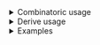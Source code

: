 <details>
<summary>Combinatoric usage</summary>

```no_run
# use std::{path::PathBuf, str::FromStr};
# use bpaf::*;
#[derive(Debug, Clone)]
# #[allow(dead_code)]
pub struct Options {
    coin: Coin,
    file: PathBuf,
    name: Option<String>,
}

/// A custom datatype that implements [`FromStr`]
#[derive(Debug, Clone, Copy)]
enum Coin {
    Heads,
    Tails,
}
impl FromStr for Coin {
    type Err = String;
    fn from_str(s: &str) -> Result<Self, Self::Err> {
        match s {
            "heads" => Ok(Coin::Heads),
            "tails" => Ok(Coin::Tails),
            _ => Err(format!("Expected 'heads' or 'tails', got '{}'", s)),
        }
    }
}

pub fn options() -> OptionParser<Options> {
    let file = positional::<PathBuf>("FILE").help("File to use");
    // sometimes you can get away with not specifying type in positional's turbofish
    let coin = long("coin")
        .help("Coin toss results")
        .argument::<Coin>("COIN")
        .fallback(Coin::Heads);
    let name = positional::<String>("NAME")
        .help("Name to look for")
        .optional();
    construct!(Options { coin, file, name }).to_options()
}
```

</details>
<details>
<summary>Derive usage</summary>

```no_run
# use std::{path::PathBuf, str::FromStr};
# use bpaf::*;
#[derive(Debug, Clone, Bpaf)]
# #[allow(dead_code)]
#[bpaf(options)]
pub struct Options {
    /// Coin toss results
    #[bpaf(argument("COIN"), fallback(Coin::Heads))]
    coin: Coin,

    /// File to use
    #[bpaf(positional::<PathBuf>("FILE"))]
    file: PathBuf,
    /// Name to look for
    #[bpaf(positional("NAME"))]
    name: Option<String>,
}

/// A custom datatype that implements [`FromStr`]
#[derive(Debug, Clone, Copy)]
enum Coin {
    Heads,
    Tails,
}
impl FromStr for Coin {
    type Err = String;
    fn from_str(s: &str) -> Result<Self, Self::Err> {
        match s {
            "heads" => Ok(Coin::Heads),
            "tails" => Ok(Coin::Tails),
            _ => Err(format!("Expected 'heads' or 'tails', got '{}'", s)),
        }
    }
}
```

</details>
<details>
<summary>Examples</summary>


Positionals are consumed left to right, one at a time, no skipping unless the value is optional
```console
% app main.rs
Options { coin: Heads, file: "main.rs", name: None }
```

Both positionals are present
```console
% app main.rs hello
Options { coin: Heads, file: "main.rs", name: Some("hello") }
```

You can consume items of any type that implements `FromStr`.
```console
% app main.rs --coin tails
Options { coin: Tails, file: "main.rs", name: None }
```

Only `name` is optional in this example, not specifying `file` is a failure
```console
% app 
Expected <FILE>, pass --help for usage information
```

And usage information
```console
% app --help
Usage: [--coin COIN] <FILE> [<NAME>]

Available positional items:
    <FILE>  File to use
    <NAME>  Name to look for

Available options:
        --coin <COIN>  Coin toss results
    -h, --help         Prints help information
```

</details>
